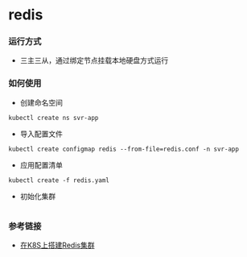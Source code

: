 # redis

### 运行方式
- 三主三从，通过绑定节点挂载本地硬盘方式运行

### 如何使用
- 创建命名空间
```
kubectl create ns svr-app
```
- 导入配置文件
```
kubectl create configmap redis --from-file=redis.conf -n svr-app
```
- 应用配置清单
```
kubectl create -f redis.yaml
```
- 初始化集群
```
```


### 参考链接
- [在K8S上搭建Redis集群](https://juejin.im/post/6844903806719754254)
